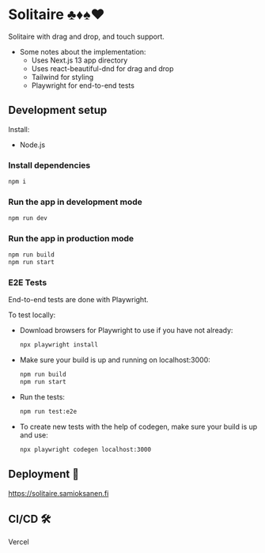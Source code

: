 # Solitaire ♣️♦️♠️♥️

Solitaire with drag and drop, and touch support.

- Some notes about the implementation: 
    - Uses Next.js 13 app directory
    - Uses react-beautiful-dnd for drag and drop
    - Tailwind for styling
    - Playwright for end-to-end tests

## Development setup

Install:
- Node.js

### Install dependencies
```bash
npm i
```

### Run the app in development mode
```bash
npm run dev
```

### Run the app in production mode
```bash
npm run build
npm run start
```

### E2E Tests
End-to-end tests are done with Playwright.

To test locally:
- Download browsers for Playwright to use if you have not already:
  ```bash
  npx playwright install
  ```
- Make sure your build is up and running on localhost:3000:
  ```bash
  npm run build
  npm run start
  ```
- Run the tests:
  ```bash
  npm run test:e2e
  ```

- To create new tests with the help of codegen, make sure your build is up and use: 
  ```bash
  npx playwright codegen localhost:3000
  ```

## Deployment 🚚
https://solitaire.samioksanen.fi

## CI/CD 🛠
Vercel 
